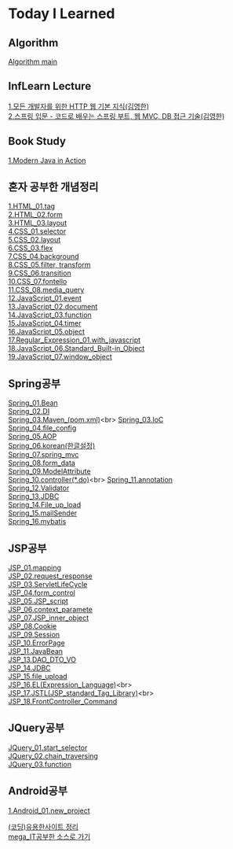 Today I Learned
=============
## Algorithm
[Algorithm main](https://github.com/kha0213/Today-I-Learn/blob/master/algorithm/index.md)   

## InfLearn Lecture
[1.모든 개발자를 위한 HTTP 웹 기본 지식(김영한)](https://github.com/kha0213/Today-I-Learn/blob/master/InfLearn/%EB%AA%A8%EB%93%A0%20%EA%B0%9C%EB%B0%9C%EC%9E%90%EB%A5%BC%20%EC%9C%84%ED%95%9C%20HTTP%20%EC%9B%B9%20%EA%B8%B0%EB%B3%B8%20%EC%A7%80%EC%8B%9D(%EA%B9%80%EC%98%81%ED%95%9C).md)   
[2.스프링 입문 - 코드로 배우는 스프링 부트, 웹 MVC, DB 접근 기술(김영한)](https://github.com/kha0213/Today-I-Learn/blob/master/InfLearn/%EC%8A%A4%ED%94%84%EB%A7%81%20%EC%9E%85%EB%AC%B8%20-%20%EC%BD%94%EB%93%9C%EB%A1%9C%20%EB%B0%B0%EC%9A%B0%EB%8A%94%20%EC%8A%A4%ED%94%84%EB%A7%81%20%EB%B6%80%ED%8A%B8%2C%20%EC%9B%B9%20MVC%2C%20DB%20%EC%A0%91%EA%B7%BC%20%EA%B8%B0%EC%88%A0(%EA%B9%80%EC%98%81%ED%95%9C).md)   
## Book Study <br>
[1.Modern Java in Action](https://github.com/kha0213/Today-I-Learn/blob/master/bookStudy/Modern%20Java%20in%20Action/0.%20Intro.md)<br>
## 혼자 공부한 개념정리
[1.HTML_01.tag](https://github.com/kha0213/Today-I-Learn/wiki/HTML_01.tag)<br>
[2.HTML_02.form](https://github.com/kha0213/Today-I-Learn/wiki/HTML_02.form)<br>
[3.HTML_03.layout](https://github.com/kha0213/Today-I-Learn/wiki/HTML_03.layout)<br>
[4.CSS_01.selector](https://github.com/kha0213/Today-I-Learn/wiki/CSS_01.selector)<br>
[5.CSS_02.layout](https://github.com/kha0213/Today-I-Learn/wiki/CSS_02.layout)<br>
[6.CSS_03.flex](https://github.com/kha0213/Today-I-Learn/wiki/CSS_03.flex)<br>
[7.CSS_04.background](https://github.com/kha0213/Today-I-Learn/wiki/CSS_04.background)<br>
[8.CSS_05.filter, transform](https://github.com/kha0213/Today-I-Learn/wiki/CSS_05.filter,-transform)<br>
[9.CSS_06.transition](https://github.com/kha0213/Today-I-Learn/wiki/CSS_06.transition)<br>
[10.CSS_07.fontello](https://github.com/kha0213/Today-I-Learn/wiki/CSS_07.fontello)<br>
[11.CSS_08.media_query](https://github.com/kha0213/Today-I-Learn/wiki/CSS_08.media_query)<br>
[12.JavaScript_01.event](https://github.com/kha0213/Today-I-Learn/wiki/JavaScript_01.event)<br>
[13.JavaScript_02.document](https://github.com/kha0213/Today-I-Learn/wiki/JavaScript_02.document)<br>
[14.JavaScript_03.function](https://github.com/kha0213/Today-I-Learn/wiki/JavaScript_03.function)<br>
[15.JavaScript_04.timer](https://github.com/kha0213/Today-I-Learn/wiki/JavaScript_04.timer)<br>
[16.JavaScript_05.object](https://github.com/kha0213/Today-I-Learn/wiki/JavaScript_05.object)<br>
[17.Regular_Expression_01.with_javascript](https://github.com/kha0213/Today-I-Learn/wiki/Regular_Expression_01.with_javascript)<br>
[18.JavaScript_06.Standard_Built-in_Object](https://github.com/kha0213/Today-I-Learn/wiki/JavaScript_06.Standard_Built-in_Object)<br>
[19.JavaScript_07.window_object](https://github.com/kha0213/Today-I-Learn/wiki/JavaScript_07.window_object)<br>
## Spring공부<br>
[Spring_01.Bean](https://github.com/kha0213/Today-I-Learn/wiki/Spring_01.Bean)<br>
[Spring_02.DI](https://github.com/kha0213/Today-I-Learn/wiki/Spring_02.DI)<br>
[Spring_03.Maven_(pom.xml)](https://github.com/kha0213/Today-I-Learn/wiki/Spring_03.Maven_(pom.xml))<br>
[Spring_03.IoC](https://github.com/kha0213/Today-I-Learn/wiki/Spring_03.IoC)<br>
[Spring_04.file_config](https://github.com/kha0213/Today-I-Learn/wiki/Spring_04.%EC%99%B8%EB%B6%80-%ED%8C%8C%EC%9D%BC%EC%9D%84-%EC%9D%B4%EC%9A%A9%ED%95%9C-%EC%84%A4%EC%A0%95)<br>
[Spring_05.AOP](https://github.com/kha0213/Today-I-Learn/wiki/Spring_05.AOP)<br>
[Spring_06.korean(한글설정)](https://github.com/kha0213/Today-I-Learn/wiki/Spring_06.korean)<br>
[Spring_07.spring_mvc](https://github.com/kha0213/Today-I-Learn/wiki/Spring_07.spring_mvc)<br>
[Spring_08.form_data](https://github.com/kha0213/Today-I-Learn/wiki/Spring_08.form_data)<br>
[Spring_09.ModelAttribute](https://github.com/kha0213/Today-I-Learn/wiki/Spring_09.ModelAttribute)<br>
[Spring_10.controller(*.do)](https://github.com/kha0213/Today-I-Learn/wiki/Spring_10.controller(*.do))<br>
[Spring_11.annotation](https://github.com/kha0213/Today-I-Learn/wiki/Spring_11.annotation)<br>
[Spring_12.Validator](https://github.com/kha0213/Today-I-Learn/wiki/Spring_12.Validator)<br>
[Spring_13.JDBC](https://github.com/kha0213/Today-I-Learn/wiki/Spring_13.JDBC)<br>
[Spring_14.File_up_load](https://github.com/kha0213/Today-I-Learn/wiki/Spring_14.File_up_load)<br>
[Spring_15.mailSender](https://github.com/kha0213/Today-I-Learn/wiki/Spring_15.mailSender)<br>
[Spring_16.mybatis](https://github.com/kha0213/Today-I-Learn/wiki/Spring_16.mybatis)<br>
## JSP공부
[JSP_01.mapping](https://github.com/kha0213/Today-I-Learn/wiki/JSP_01.mapping)<br>
[JSP_02.request_response](https://github.com/kha0213/Today-I-Learn/wiki/JSP_02.request_response)<br>
[JSP_03.ServletLifeCycle](https://github.com/kha0213/Today-I-Learn/wiki/JSP_03.ServletLifeCycle)<br>
[JSP_04.form_control](https://github.com/kha0213/Today-I-Learn/wiki/JSP_04.form_control)<br>
[JSP_05.JSP_script](https://github.com/kha0213/Today-I-Learn/wiki/JSP_05.JSP_script)<br>
[JSP_06.context_paramete](https://github.com/kha0213/Today-I-Learn/wiki/JSP_06.context_parameter)<br>
[JSP_07.JSP_inner_object](https://github.com/kha0213/Today-I-Learn/wiki/JSP_07.JSP_inner_object)<br>
[JSP_08.Cookie](https://github.com/kha0213/Today-I-Learn/wiki/JSP_08.Cookie)<br>
[JSP_09.Session](https://github.com/kha0213/Today-I-Learn/wiki/JSP_09.Session)<br>
[JSP_10.ErrorPage](https://github.com/kha0213/Today-I-Learn/wiki/JSP_10.ErrorPage)<br>
[JSP_11.JavaBean](https://github.com/kha0213/Today-I-Learn/wiki/JSP_11.JavaBean)<br>
[JSP_13.DAO_DTO_VO](https://github.com/kha0213/Today-I-Learn/wiki/JSP_13.DAO_DTO_VO)<br>
[JSP_14.JDBC](https://github.com/kha0213/Today-I-Learn/wiki/JSP_14.JDBC)<br>
[JSP_15.file_upload](https://github.com/kha0213/Today-I-Learn/wiki/JSP_15.file_upload)<br>
[JSP_16.EL(Expression_Language)](https://github.com/kha0213/Today-I-Learn/wiki/JSP_16.EL(Expression_Language))<br>
[JSP_17.JSTL(JSP_standard_Tag_Library)](https://github.com/kha0213/Today-I-Learn/wiki/JSP_17.JSTL(JSP_standard_Tag_Library))<br>
[JSP_18.FrontController_Command](https://github.com/kha0213/Today-I-Learn/wiki/JSP_18.FrontController_Command)<br>
## JQuery공부
[JQuery_01.start_selector](https://github.com/kha0213/Today-I-Learn/wiki/JQuery_01.start_selector)<br>
[JQuery_02.chain_traversing](https://github.com/kha0213/Today-I-Learn/wiki/JQuery_02.chain_traversing)<br>
[JQuery_03.function](https://github.com/kha0213/Today-I-Learn/wiki/JQuery_03.function)<br>
## Android공부
[1.Android_01.new_project](https://github.com/kha0213/Today-I-Learn/wiki/Android_01.new_project)<br>

[(코딩)유용한사이트 정리](https://github.com/kha0213/Today-I-Learn/wiki/%EC%9C%A0%EC%9A%A9%ED%95%9C-%EC%82%AC%EC%9D%B4%ED%8A%B8-%EC%A0%95%EB%A6%AC)<br>
[mega_IT공부한 소스로 가기](https://github.com/kha0213/mega_IT)<br>
